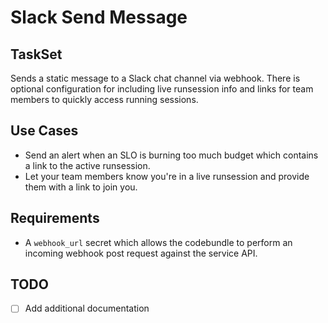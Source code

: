 # Slack Send Message

## TaskSet 
Sends a static message to a Slack chat channel via webhook. There is optional configuration for including live runsession info and links
for team members to quickly access running sessions.

## Use Cases
- Send an alert when an SLO is burning too much budget which contains a link to the active runsession.
- Let your team members know you're in a live runsession and provide them with a link to join you.

## Requirements
- A `webhook_url` secret which allows the codebundle to perform an incoming webhook post request against the service API.

## TODO
- [ ] Add additional documentation